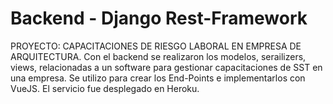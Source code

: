 # Backend - Django Rest-Framework
PROYECTO: CAPACITACIONES DE RIESGO LABORAL EN EMPRESA DE ARQUITECTURA.
Con el backend se realizaron los modelos, serailizers, views, relacionadas a un software para gestionar capacitaciones de SST en una empresa.
Se utilizo para crear los End-Points e implementarlos con VueJS.
El servicio fue desplegado en Heroku.
